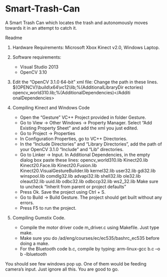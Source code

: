# Smart-Trash-Can
A Smart Trash Can which locates the trash and autonomously moves towards it in an attempt to catch it.

Readme
1. Hardware Requirements:
	Microsoft Xbox Kinect v2.0, Windows Laptop.

2. Software requirements:
	- Visual Studio 2013
	- OpenCV 3.10

3. Edit the “OpenCV 3.1.0 64-bit” xml file: Change the path in these lines.
	<AdditionalLibraryDirectories>$(OPENCV)\build\x64\vc12\lib;%(AdditionalLibraryDir ectories)</AdditionalLibraryDirectories>
	<AdditionalDependencies>opencv_world310.lib;%(AdditionalDependencies)</Additi onalDependencies>

4. Compiling Kinect and Windows Code
	- Open the “Gesture” VC++ Project provided in folder Gesture.
	- Go to View -> Other Windows -> Property Manager. Select “Add Existing
	Property Sheet” and add the xml you just edited.
	- Go to Project -> Properties
	- In Configuration Properties, go to VC++ Directories.
	- In the “Include Directories” and “Library Directories”, add the path of your
	OpenCV 3.1.0 “Include” and “Lib” directories.
	- Go to Linker -> Input. In Additional Dependencies, in the empty dialog box paste
	these lines:
	opencv_world310.lib
	Kinect20.lib
	Kinect20.Face.lib Kinect20.Fusion.lib Kinect20.VisualGestureBuilder.lib kernel32.lib
	user32.lib
	gdi32.lib
	winspool.lib
	comdlg32.lib
	advapi32.lib
	shell32.lib
	ole32.lib
	oleaut32.lib
	uuid.lib odbc32.lib odbccp32.lib ws2_32.lib
	Make sure to uncheck “Inherit from parent or project defaults”
	- Press Ok. Save the project using Ctrl + S.
	- Go to Build -> Build Gesture. The project should get built without any errors.
	- Press F5 to run the project.

5. Compiling Gumstix Code.
	- Compile the motor driver code m_driver.c using Makefile. Just type make.
	- Make sure you do /ad/eng/courses/ec/ec535/bashrc_ec535 before doing a
	make.
	- For the Bluetooth code b.c, compile by typing:
	arm-linux-gcc b.c –o b -lbluetooth
	
You should see few windows pop up. One of them would be feeding camera’s input. Just ignore all this. You are good to go.

